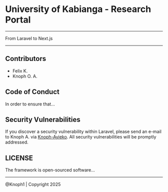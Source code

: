 # University of Kabianga - Research Portal

---

From Laravel to Next.js

---

## Contributors

- Felix K.
- Knoph O. A.

## Code of Conduct

In order to ensure that...

## Security Vulnerabilities

If you discover a security vulnerability within Laravel, please send an e-mail to Knoph A. via [Knoph-Ayieko](mailto:knophayieko@gmail.com). All security vulnerabilities will be promptly addressed.

## LICENSE

The framework is open-sourced software...

---

@Knoph1 | Copyright 2025

